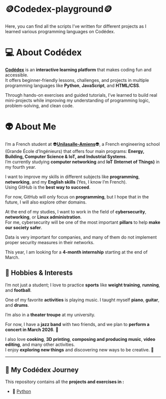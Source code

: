 # 🪙Codedex-playground🪙

Here, you can find all the scripts I’ve written for different projects as I learned various programming languages on Codédex.

# 💻 About Codédex

[**Codédex**](https://www.codedex.io/) is an **interactive learning platform** that makes coding fun and accessible.  
It offers beginner-friendly lessons, challenges, and projects in multiple programming languages like **Python**, **JavaScript**, and **HTML/CSS**.

Through hands-on exercises and guided tutorials, I’ve learned to build real mini-projects while improving my understanding of programming logic, problem-solving, and clean code.

# 👽 About Me

I’m a French student at 👽[**Unilasalle-Amiens**](https://www.unilasalle-amiens.fr/)👽, a French engineering school (Grande École d’Ingénieurs) that offers four main programs: **Energy, Building, Computer Science & IoT, and Industrial Systems**.  
I’m currently studying **computer networking** and **IoT (Internet of Things)** in my fourth year.  

I want to improve my skills in different subjects like **programming**, **networking**, and my **English skills** (Yes, I know I’m French).  
Using GitHub is the **best way to succeed**.  

For now, GitHub will only focus on **programming**, but I hope that in the future, I will also explore other domains.  

At the end of my studies, I want to work in the field of **cybersecurity**, **networking**, or **Linux administration**.  
For me, cybersecurity will be one of the most important **pillars** to help **make our society safer**.  

Data is very important for companies, and many of them do not implement proper security measures in their networks.  

This year, I am looking for a **4-month internship** starting at the end of March.



## 🎵 Hobbies & Interests

I’m not just a student; I love to practice **sports** like **weight training**, **running**, and **football**.  

One of my favorite **activities** is playing music. I taught myself **piano**, **guitar**, and **drums**.  

I’m also in a **theater troupe** at my university.  

For now, I have a **jazz band** with two friends, and we plan to **perform a concert in March 2026**. 🎷

I also love **cooking**, **3D printing**, **composing and producing music**, **video editing**, and many other activities.  
I enjoy **exploring new things** and discovering new ways to be creative. 🎨

---

## 🚀 My Codédex Journey

This repository contains all the **projects and exercises in :**
- 🐍 [Python](./python)
